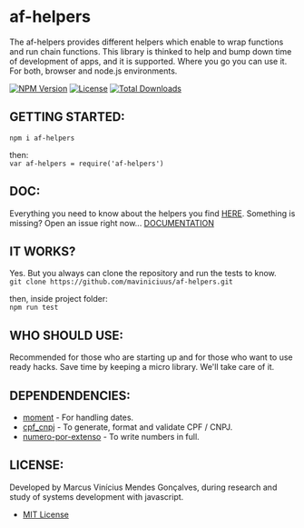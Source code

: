 # af-helpers
The af-helpers provides different helpers which enable to wrap functions and run chain functions.
This library is thinked to help and bump down time of development of apps, and it is supported.
Where you go you can use it. For both,  browser and node.js environments.

[![NPM Version](http://img.shields.io/npm/v/af-helpers.svg?style=flat)](https://www.npmjs.org/package/af-helpers)
[![License](https://img.shields.io/npm/l/af-helpers.svg?style=flat)](https://github.com/maviniciuus/af-helpers/blob/master/LICENSE)
[![Total Downloads](https://img.shields.io/npm/dt/af-helpers.svg?style=flat)](https://www.npmjs.org/package/af-helpers)

## GETTING STARTED:
`npm i af-helpers`  
  
then:  
`var af-helpers = require('af-helpers')`  

## DOC:
Everything you need to know about the helpers you find [HERE](https://github.com/maviniciuus/js-helpers/blob/master/doc/DOC.md). Something is missing? Open an issue right now...
[DOCUMENTATION](https://github.com/maviniciuus/js-helpers/blob/master/doc/DOC.md)  

## IT WORKS?
Yes. But you always can clone the repository and run the tests to know.  
`git clone https://github.com/maviniciuus/af-helpers.git`  
  
then, inside project folder:  
`npm run test`  

## WHO SHOULD USE:
Recommended for those who are starting up and for those who want to use ready hacks. Save time by keeping a micro library. We'll take care of it.  

## DEPENDENDENCIES:
- [moment](https://github.com/moment/moment) - For handling dates.  
- [cpf_cnpj](https://github.com/fnando/cpf_cnpj) - To generate, format and validate CPF / CNPJ.  
- [numero-por-extenso](https://github.com/LenonBordini/numero-por-extenso) - To write numbers in full.  

## LICENSE:
Developed by Marcus Vinícius Mendes Gonçalves, during research and study of systems development with javascript.
- [MIT License](https://github.com/maviniciuus/js-helpers/blob/master/LICENSE.md)
